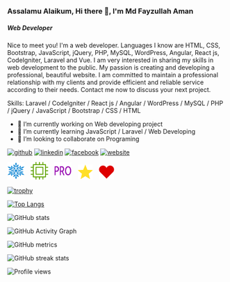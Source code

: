 ### Assalamu Alaikum, Hi there 👋, I'm Md Fayzullah Aman
##### Web Developer

Nice to meet you! I'm a web developer. Languages I know are HTML, CSS, Bootstrap, JavaScript, jQuery, PHP, MySQL, WordPress, Angular, React js, CodeIgniter, Laravel and Vue. I am very interested in sharing my skills in web development to the public. My passion is creating and developing a professional, beautiful website. I am committed to maintain a professional relationship with my clients and provide efficient and reliable service according to their needs. Contact me now to discuss your next project.

Skills: Laravel / CodeIgniter / React js / Angular / WordPress / MySQL / PHP / jQuery / JavaScript / Bootstrap / CSS / HTML

- 🔭 I’m currently working on Web developing project 
- 🌱 I’m currently learning JavaScript / Laravel / Web Developing 
- 👯 I’m looking to collaborate on Programing 


[<img src='https://cdn.jsdelivr.net/npm/simple-icons@3.0.1/icons/github.svg' alt='github' height='40'>](https://github.com/fayzullahaman)  [<img src='https://cdn.jsdelivr.net/npm/simple-icons@3.0.1/icons/linkedin.svg' alt='linkedin' height='40'>](https://www.linkedin.com/in/fayzullahaman/)  [<img src='https://cdn.jsdelivr.net/npm/simple-icons@3.0.1/icons/facebook.svg' alt='facebook' height='40'>](https://www.facebook.com/md.fayzullah.aman)  [<img src='https://cdn.jsdelivr.net/npm/simple-icons@3.0.1/icons/icloud.svg' alt='website' height='40'>](https://fayzullahaman.bdprogrammers.com/)  

<a href='https://archiveprogram.github.com/'><img src='https://raw.githubusercontent.com/acervenky/animated-github-badges/master/assets/acbadge.gif' width='40' height='40'></a> <a href='https://docs.github.com/en/developers'><img src='https://raw.githubusercontent.com/acervenky/animated-github-badges/master/assets/devbadge.gif' width='40' height='40'></a> <a href='https://github.com/pricing'><img src='https://raw.githubusercontent.com/acervenky/animated-github-badges/master/assets/pro.gif' width='40' height='40'></a> <a href='https://stars.github.com/'><img src='https://raw.githubusercontent.com/acervenky/animated-github-badges/master/assets/starbadge.gif' width='35' height='35'></a> <a href='https://docs.github.com/en/github/supporting-the-open-source-community-with-github-sponsors'><img src='https://raw.githubusercontent.com/acervenky/animated-github-badges/master/assets/sponsorbadge.gif' width='35' height='35'></a> 

[![trophy](https://github-profile-trophy.vercel.app/?username=fayzullahaman)](https://github.com/ryo-ma/github-profile-trophy)

[![Top Langs](https://github-readme-stats.vercel.app/api/top-langs/?username=fayzullahaman)](https://github.com/anuraghazra/github-readme-stats)

![GitHub stats](https://github-readme-stats.vercel.app/api?username=fayzullahaman&show_icons=true&count_private=true)  

![GitHub Activity Graph](https://activity-graph.herokuapp.com/graph?username=fayzullahaman)  

![GitHub metrics](https://metrics.lecoq.io/fayzullahaman)  

![GitHub streak stats](https://streak-stats.demolab.com/?user=fayzullahaman)  

![Profile views](https://gpvc.arturio.dev/fayzullahaman)  
